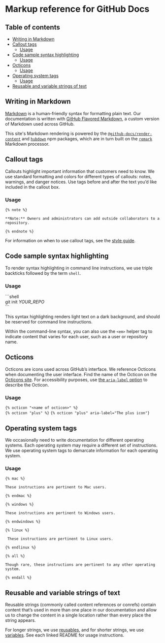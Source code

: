 # Markup reference for GitHub Docs <!-- omit in toc -->

## Table of contents <!-- omit in toc -->
- [Writing in Markdown](#writing-in-markdown)
- [Callout tags](#callout-tags)
  - [Usage](#usage)
- [Code sample syntax highlighting](#code-sample-syntax-highlighting)
  - [Usage](#usage-1)
- [Octicons](#octicons)
  - [Usage](#usage-2)
- [Operating system tags](#operating-system-tags)
  - [Usage](#usage-3)
- [Reusable and variable strings of text](#reusable-and-variable-strings-of-text)

## Writing in Markdown

[Markdown](http://daringfireball.net/projects/markdown/) is a human-friendly syntax for formatting plain text. Our documentation is written with [GitHub Flavored Markdown](https://docs.github.com/en/github/writing-on-github/about-writing-and-formatting-on-github), a custom version of Markdown used across GitHub.

This site's Markdown rendering is powered by the [`@github-docs/render-content`](https://github.com/docs/render-content) and [`hubdown`](https://github.com/electron/hubdown) npm packages, which are in turn built on the [`remark`](https://remark.js.org/) Markdown processor.

## Callout tags

Callouts highlight important information that customers need to know. We use standard formatting and colors for different types of callouts: notes, warnings, and danger notices. Use tags before and after the text you’d like included in the callout box.

### Usage

```
{% note %}

**Note:** Owners and administrators can add outside collaborators to a repository.

{% endnote %}
```

For information on when to use callout tags, see the [style guide](content-style-guide.md).

## Code sample syntax highlighting

To render syntax highlighting in command line instructions, we use triple backticks followed by the term `shell`.

### Usage  
  
\`\`\`shell  
git init <em>YOUR_REPO</em>  
\`\`\`

This syntax highlighting renders light text on a dark background, and should be reserved for command line instructions.

Within the command-line syntax, you can also use the `<em>` helper tag to indicate content that varies for each user, such as a user or repository name.

## Octicons

Octicons are icons used across GitHub’s interface. We reference Octicons when documenting the user interface. Find the name of the Octicon on the [Octicons site](https://primer.style/octicons). For accessibility purposes, use [the `aria-label` option](https://primer.style/octicons/packages/javascript#aria-label) to describe the Octicon.

### Usage

`{% octicon "<name of octicon>" %}`  
`{% octicon "plus" %}`
`{% octicon "plus" aria-label="The plus icon"}`

## Operating system tags

We occasionally need to write documentation for different operating systems. Each operating system may require a different set of instructions. We use operating system tags to demarcate information for each operating system.

### Usage

```
{% mac %}

These instructions are pertinent to Mac users.

{% endmac %}
```
```
{% windows %}

These instructions are pertinent to Windows users.

{% endwindows %}
```
```
{% linux %}

 These instructions are pertinent to Linux users.

{% endlinux %}
```
```
{% all %}

Though rare, these instructions are pertinent to any other operating system.

{% endall %}
```

## Reusable and variable strings of text

Reusable strings (commonly called content references or conrefs) contain content that’s used in more than one place in our documentation and allow us to change the content in a single location rather than every place the string appears.

For longer strings, we use [reusables](), and for shorter strings, we use [variables](). See each linked README for usage instructions.
